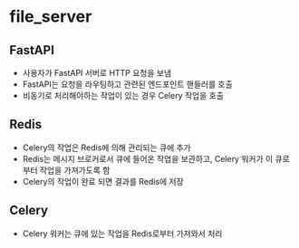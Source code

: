 # file_server

## FastAPI
- 사용자가 FastAPI 서버로 HTTP 요청을 보냄
- FastAPI는 요청을 라우팅하고 관련된 엔드포인트 핸들러를 호출
- 비동기로 처리해야하는 작업이 있는 경우 Celery 작업을 호출

## Redis
- Celery의 작업은 Redis에 의해 관리되는 큐에 추가
- Redis는 메시지 브로커로서 큐에 들어온 작업을 보관하고, Celery 워커가 이 큐로부터 작업을 가져가도록 함
- Celery의 작업이 완료 되면 결과를 Redis에 저장

## Celery
- Celery 워커는 큐에 있는 작업을 Redis로부터 가져와서 처리